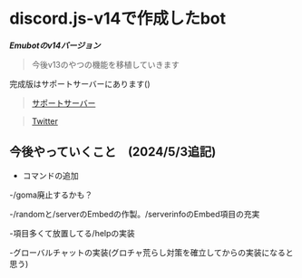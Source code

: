 # discord.js-v14で作成したbot

***Emubotのv14バージョン***

> 今後v13のやつの機能を移植していきます

完成版はサポートサーバーにあります()

> [サポートサーバー](https://discord.gg/CyVbd7aMww)

> [Twitter](https://twitter.com/ryo_001339)

## 今後やっていくこと　(2024/5/3追記)
- コマンドの追加
  
-/goma廃止するかも？

-/randomと/serverのEmbedの作製。/serverinfoのEmbed項目の充実

-項目多くて放置してる/helpの実装

-グローバルチャットの実装(グロチャ荒らし対策を確立してからの実装になると思う)
